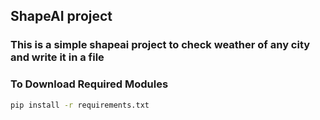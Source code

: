 ##  ShapeAI project 

### This is a simple shapeai project to check weather of any city and write it in a file

### To Download Required Modules


```bash
pip install -r requirements.txt
```
